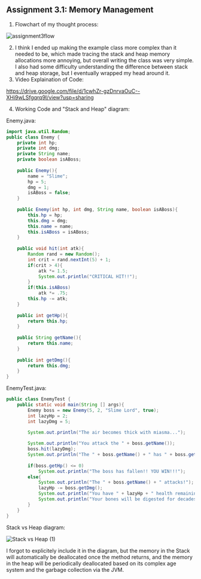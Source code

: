 ## Assignment 3.1: Memory Management
1. Flowchart of my thought process:

![assignment3flow](https://github.com/user-attachments/assets/b00678bb-5d81-4a5d-8f6a-07d84fa3b436)

2. I think I ended up making the example class more complex than it needed to be, which made tracing the stack and heap memory allocations more annoying, but overall writing the class was very simple. I also had some difficulty understanding the difference between stack and heap storage, but I eventually wrapped my head around it.
3. Video Explaination of Code:

https://drive.google.com/file/d/1cwhZr-gzDnrvaOuC--XHi9wLSfgqrq9I/view?usp=sharing

4. Working Code and "Stack and Heap" diagram:

Enemy.java:
``` java
import java.util.Random;
public class Enemy {
    private int hp;
    private int dmg;
    private String name;
    private boolean isABoss;
    
    public Enemy(){
        name = "Slime";
        hp = 5;
        dmg = 1;
        isABoss = false;
    }
    
    public Enemy(int hp, int dmg, String name, boolean isABoss){
        this.hp = hp;
        this.dmg = dmg;
        this.name = name;
        this.isABoss = isABoss;
    }
    
    public void hit(int atk){
        Random rand = new Random();
        int crit = rand.nextInt(5) + 1;
        if(crit > 4){
            atk *= 1.5;
            System.out.println("CRITICAL HIT!!");
        }
        if(this.isABoss)
            atk *= .75;
        this.hp -= atk;       
    }
    
    public int getHp(){
        return this.hp;
    }
    
    public String getName(){
        return this.name;
    }
    
    public int getDmg(){
        return this.dmg;
    }
}
```
EnemyTest.java:
``` java
public class EnemyTest {
    public static void main(String [] args){
        Enemy boss = new Enemy(5, 2, "Slime Lord", true);
        int lazyHp = 2;
        int lazyDmg = 5;
        
        System.out.println("The air becomes thick with miasma...");

        System.out.println("You attack the " + boss.getName());
        boss.hit(lazyDmg);
        System.out.println("The " + boss.getName() + " has " + boss.getHp() + " health remaining!!\n");
        
        if(boss.getHp() <= 0)
            System.out.println("The boss has fallen!! YOU WIN!!!");
        else{
            System.out.println("The " + boss.getName() + " attacks!");
            lazyHp -= boss.getDmg();
            System.out.println("You have " + lazyHp + " health remaining!!\n");
            System.out.println("Your bones will be digested for decades to come... YOU LOSE!!!");
        }
    }
}
```
Stack vs Heap diagram:

![_Stack vs Heap_ (1)](https://github.com/user-attachments/assets/fd0409bb-5263-412c-a259-759a5db6380f)

I forgot to explicitely include it in the diagram, but the memory in the Stack will automatically be deallocated once the method returns, and the memory in the heap will be periodically deallocated based on its complex age system and the garbage collection via the JVM.

